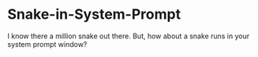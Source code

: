 Snake-in-System-Prompt
=======================

I know there a million snake out there. But, how about a snake runs in your system prompt window? 